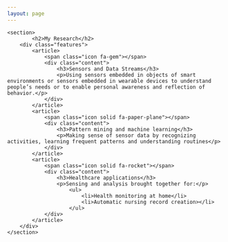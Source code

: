 ```yaml
---
layout: page
---
```


<!-- Section -->
	<section>
			<h2>My Research</h2>
		<div class="features">
			<article>
				<span class="icon fa-gem"></span>
				<div class="content">
					<h3>Sensors and Data Streams</h3>
					<p>Using sensors embedded in objects of smart environments or sensors embedded in wearable devices to understand people’s needs or to enable personal awareness and reflection of behavior.</p>
				</div>
			</article>
			<article>
				<span class="icon solid fa-paper-plane"></span>
				<div class="content">
					<h3>Pattern mining and machine learning</h3>
					<p>Making sense of sensor data by recognizing activities, learning frequent patterns and understanding routines</p>
				</div>
			</article>
			<article>
				<span class="icon solid fa-rocket"></span>
				<div class="content">
					<h3>Healthcare applications</h3>
					<p>Sensing and analysis brought together for:</p>
						<ul>
							<li>Health monitoring at home</li>
							<li>Automatic nursing record creation></li>
						</ul>
				</div>
			</article>
		</div>
	</section>
